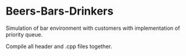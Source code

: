 # Beers-Bars-Drinkers
Simulation of bar environment with customers with implementation of priority queue.

Compile all header and .cpp files together.
